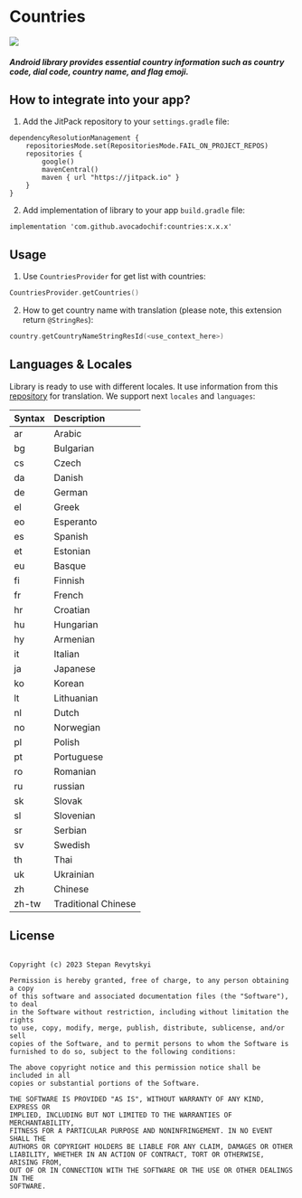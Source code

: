 # Countries

[![](https://jitpack.io/v/avocadochif/countries.svg)](https://jitpack.io/#avocadochif/countries)

##### Android library provides essential country information such as country code, dial code, country name, and flag emoji.

## How to integrate into your app?

1. Add the JitPack repository to your `settings.gradle` file:

```
dependencyResolutionManagement {
    repositoriesMode.set(RepositoriesMode.FAIL_ON_PROJECT_REPOS)
    repositories {
        google()
        mavenCentral()
        maven { url "https://jitpack.io" }
    }
}
```

2. Add implementation of library to your app `build.gradle` file:

```
implementation 'com.github.avocadochif:countries:x.x.x'
```

## Usage

1. Use `CountriesProvider` for get list with countries:

```kotlin
CountriesProvider.getCountries()
```

2. How to get country name with translation (please note, this extension return `@StringRes`):

```kotlin
country.getCountryNameStringResId(<use_context_here>)
```

## Languages & Locales
Library is ready to use with different locales. It use information from this [repository](https://github.com/stefangabos/world_countries) for translation. We support next `locales` and `languages`:

| Syntax      | Description |
| :---------- | :---------- |
| ar | Arabic |
| bg | Bulgarian |
| cs | Czech |
| da | Danish |
| de | German |
| el | Greek |
| eo | Esperanto |
| es | Spanish |
| et | Estonian |
| eu | Basque |
| fi | Finnish |
| fr | French |
| hr | Croatian |
| hu | Hungarian |
| hy | Armenian |
| it | Italian |
| ja | Japanese |
| ko | Korean |
| lt | Lithuanian |
| nl | Dutch |
| no | Norwegian |
| pl | Polish |
| pt | Portuguese |
| ro | Romanian |
| ru | russian |
| sk | Slovak |
| sl | Slovenian |
| sr | Serbian |
| sv | Swedish |
| th | Thai |
| uk | Ukrainian |
| zh | Chinese |
| zh-tw | Traditional Chinese |

## License

```MIT License

Copyright (c) 2023 Stepan Revytskyi

Permission is hereby granted, free of charge, to any person obtaining a copy
of this software and associated documentation files (the "Software"), to deal
in the Software without restriction, including without limitation the rights
to use, copy, modify, merge, publish, distribute, sublicense, and/or sell
copies of the Software, and to permit persons to whom the Software is
furnished to do so, subject to the following conditions:

The above copyright notice and this permission notice shall be included in all
copies or substantial portions of the Software.

THE SOFTWARE IS PROVIDED "AS IS", WITHOUT WARRANTY OF ANY KIND, EXPRESS OR
IMPLIED, INCLUDING BUT NOT LIMITED TO THE WARRANTIES OF MERCHANTABILITY,
FITNESS FOR A PARTICULAR PURPOSE AND NONINFRINGEMENT. IN NO EVENT SHALL THE
AUTHORS OR COPYRIGHT HOLDERS BE LIABLE FOR ANY CLAIM, DAMAGES OR OTHER
LIABILITY, WHETHER IN AN ACTION OF CONTRACT, TORT OR OTHERWISE, ARISING FROM,
OUT OF OR IN CONNECTION WITH THE SOFTWARE OR THE USE OR OTHER DEALINGS IN THE
SOFTWARE.
```
